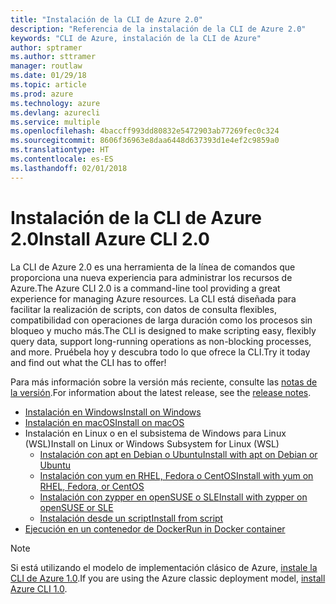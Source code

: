 ```yaml
---
title: "Instalación de la CLI de Azure 2.0"
description: "Referencia de la instalación de la CLI de Azure 2.0"
keywords: "CLI de Azure, instalación de la CLI de Azure"
author: sptramer
ms.author: sttramer
manager: routlaw
ms.date: 01/29/18
ms.topic: article
ms.prod: azure
ms.technology: azure
ms.devlang: azurecli
ms.service: multiple
ms.openlocfilehash: 4baccff993dd80832e5472903ab77269fec0c324
ms.sourcegitcommit: 8606f36963e8daa6448d637393d1e4ef2c9859a0
ms.translationtype: HT
ms.contentlocale: es-ES
ms.lasthandoff: 02/01/2018
---
```

# <a name="install-azure-cli-20"></a><span data-ttu-id="16e11-104">Instalación de la CLI de Azure 2.0</span><span class="sxs-lookup"><span data-stu-id="16e11-104">Install Azure CLI 2.0</span></span>

<span data-ttu-id="16e11-105">La CLI de Azure 2.0 es una herramienta de la línea de comandos que proporciona una nueva experiencia para administrar los recursos de Azure.</span><span class="sxs-lookup"><span data-stu-id="16e11-105">The Azure CLI 2.0 is a command-line tool providing a great experience for managing Azure resources.</span></span> <span data-ttu-id="16e11-106">La CLI está diseñada para facilitar la realización de scripts, con datos de consulta flexibles, compatibilidad con operaciones de larga duración como los procesos sin bloqueo y mucho más.</span><span class="sxs-lookup"><span data-stu-id="16e11-106">The CLI is designed to make scripting easy, flexibly query data, support long-running operations as non-blocking processes, and more.</span></span> <span data-ttu-id="16e11-107">Pruébela hoy y descubra todo lo que ofrece la CLI.</span><span class="sxs-lookup"><span data-stu-id="16e11-107">Try it today and find out what the CLI has to offer!</span></span>

<span data-ttu-id="16e11-108">Para más información sobre la versión más reciente, consulte las [notas de la versión](release-notes-azure-cli.md).</span><span class="sxs-lookup"><span data-stu-id="16e11-108">For information about the latest release, see the [release notes](release-notes-azure-cli.md).</span></span>

* [<span data-ttu-id="16e11-109">Instalación en Windows</span><span class="sxs-lookup"><span data-stu-id="16e11-109">Install on Windows</span></span>](install-azure-cli-windows.md)
* [<span data-ttu-id="16e11-110">Instalación en macOS</span><span class="sxs-lookup"><span data-stu-id="16e11-110">Install on macOS</span></span>](install-azure-cli-macos.md)
* <span data-ttu-id="16e11-111">Instalación en Linux o en el subsistema de Windows para Linux (WSL)</span><span class="sxs-lookup"><span data-stu-id="16e11-111">Install on Linux or Windows Subsystem for Linux (WSL)</span></span>
  * [<span data-ttu-id="16e11-112">Instalación con apt en Debian o Ubuntu</span><span class="sxs-lookup"><span data-stu-id="16e11-112">Install with apt on Debian or Ubuntu</span></span>](install-azure-cli-apt.md)
  * [<span data-ttu-id="16e11-113">Instalación con yum en RHEL, Fedora o CentOS</span><span class="sxs-lookup"><span data-stu-id="16e11-113">Install with yum on RHEL, Fedora, or CentOS </span></span>](install-azure-cli-yum.md)
  * [<span data-ttu-id="16e11-114">Instalación con zypper en openSUSE o SLE</span><span class="sxs-lookup"><span data-stu-id="16e11-114">Install with zypper on openSUSE or SLE </span></span>](install-azure-cli-zypper.md)
  * [<span data-ttu-id="16e11-115">Instalación desde un script</span><span class="sxs-lookup"><span data-stu-id="16e11-115">Install from script</span></span>](install-azure-cli-linux.md)
* [<span data-ttu-id="16e11-116">Ejecución en un contenedor de Docker</span><span class="sxs-lookup"><span data-stu-id="16e11-116">Run in Docker container</span></span>](run-azure-cli-docker.md)

> [!NOTE]
> <span data-ttu-id="16e11-117">Si está utilizando el modelo de implementación clásico de Azure, [instale la CLI de Azure 1.0](/azure/cli-install-nodejs).</span><span class="sxs-lookup"><span data-stu-id="16e11-117">If you are using the Azure classic deployment model, [install Azure CLI 1.0](/azure/cli-install-nodejs).</span></span>

